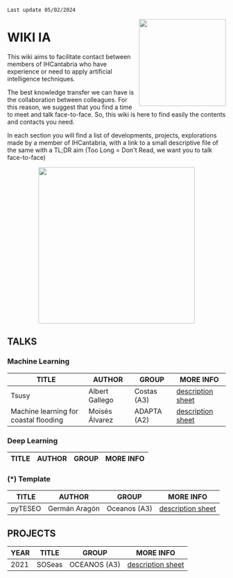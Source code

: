 ```{important}
Last update 05/02/2024
```
<img align="right" src="https://ihcantabria.com/wp-content/uploads/2018/06/Logo-IHCantabria-Universidad-Cantabria_black-copia.jpg" width="200
"/>
# WIKI IA 

This wiki aims to facilitate contact between members of IHCantabria who have experience or need to apply artificial intelligence techniques.  

The best knowledge transfer we can have is the collaboration between colleagues. For this reason, we suggest that you find a time to meet and talk face-to-face. So, this wiki is here to find easily the contents and contacts you need.

In each section you will find a list of developments, projects, explorations made by a member of IHCantabria, with a link to a small descriptive file of the same with a TL;DR aim (Too Long = Don't Read, we want you to talk face-to-face)

<p align="center" >  
<img src="https://media.giphy.com/media/v1.Y2lkPTc5MGI3NjExNGR3emhvNzk0bngxOGJyZG1vM3ZoaGZjbXVkb2QzYTBkbW04eDBqZiZlcD12MV9pbnRlcm5hbF9naWZfYnlfaWQmY3Q9Zw/TvwzctVdT8pItRFIjV/giphy-downsized-large.gif" width="360">
</p>

## TALKS

### Machine Learning
TITLE | AUTHOR | GROUP |  MORE INFO
------|--------|-------|-----------
Tsusy | Albert Gallego | Costas (A3) |  [description sheet](sheets/tsusy.md)
Machine learning for coastal flooding | Moisés Álvarez | ADAPTA (A2) | [description sheet](sheets/flooding.md)

### Deep Learning
TITLE | AUTHOR | GROUP |  MORE INFO
------|--------|-------|-----------


### (*) Template
TITLE | AUTHOR | GROUP |  MORE INFO
------|--------|-------|-----------
pyTESEO | Germán Aragón | Oceanos (A3) |  [description sheet](sheets/pyteseo.md)



## PROJECTS

YEAR | TITLE  | GROUP        |  MORE INFO
-----|--------|--------------|---------------------------------------
2021 | SOSeas | OCEANOS (A3) | [description sheet](sheets/project.md)

